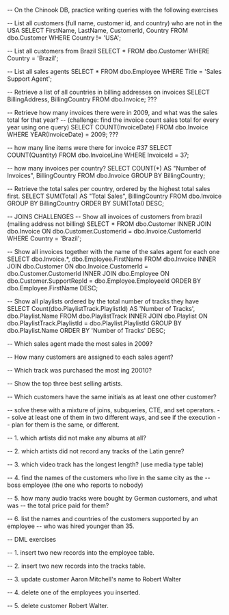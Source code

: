 -- On the Chinook DB, practice writing queries with the following exercises

-- List all customers (full name, customer id, and country) who are not in the USA
	SELECT FirstName, LastName, CustomerId, Country FROM dbo.Customer WHERE Country != 'USA';

-- List all customers from Brazil
	SELECT * FROM dbo.Customer WHERE Country = 'Brazil';

-- List all sales agents
	SELECT * FROM dbo.Employee WHERE Title = 'Sales Support Agent';

-- Retrieve a list of all countries in billing addresses on invoices
	SELECT BillingAddress, BillingCountry FROM dbo.Invoice;  ???

-- Retrieve how many invoices there were in 2009, and what was the sales total for that year?
    -- (challenge: find the invoice count sales total for every year using one query)
	SELECT COUNT(InvoiceDate) FROM dbo.Invoice WHERE YEAR(InvoiceDate) = 2009;
		???

-- how many line items were there for invoice #37
	SELECT COUNT(Quantity) FROM dbo.InvoiceLine WHERE InvoiceId = 37;

-- how many invoices per country?
	SELECT COUNT(*) AS "Number of Invoices", BillingCountry FROM dbo.Invoice GROUP BY BillingCountry;

-- Retrieve the total sales per country, ordered by the highest total sales first.
	SELECT SUM(Total) AS "Total Sales", BillingCountry FROM dbo.Invoice GROUP BY BillingCountry ORDER BY SUM(Total) DESC;


-- JOINS CHALLENGES
-- Show all invoices of customers from brazil (mailing address not billing)
		SELECT * FROM dbo.Customer INNER JOIN dbo.Invoice ON dbo.Customer.CustomerId = dbo.Invoice.CustomerId WHERE Country = 'Brazil';

-- Show all invoices together with the name of the sales agent for each one
	SELECT dbo.Invoice.*, dbo.Employee.FirstName FROM dbo.Invoice INNER JOIN dbo.Customer ON dbo.Invoice.CustomerId = dbo.Customer.CustomerId INNER JOIN dbo.Employee ON dbo.Customer.SupportRepId = dbo.Employee.EmployeeId ORDER BY dbo.Employee.FirstName DESC;

-- Show all playlists ordered by the total number of tracks they have
	SELECT Count(dbo.PlaylistTrack.PlaylistId) AS 'Number of Tracks', dbo.Playlist.Name FROM dbo.PlaylistTrack INNER JOIN dbo.Playlist ON dbo.PlaylistTrack.PlaylistId = dbo.Playlist.PlaylistId GROUP BY dbo.Playlist.Name ORDER BY 'Number of Tracks' DESC;

-- Which sales agent made the most sales in 2009?

-- How many customers are assigned to each sales agent?

-- Which track was purchased the most ing 20010?

-- Show the top three best selling artists.

-- Which customers have the same initials as at least one other customer?



-- solve these with a mixture of joins, subqueries, CTE, and set operators.
-- solve at least one of them in two different ways, and see if the execution
-- plan for them is the same, or different.

-- 1. which artists did not make any albums at all?

-- 2. which artists did not record any tracks of the Latin genre?

-- 3. which video track has the longest length? (use media type table)

-- 4. find the names of the customers who live in the same city as the
--    boss employee (the one who reports to nobody)

-- 5. how many audio tracks were bought by German customers, and what was
--    the total price paid for them?

-- 6. list the names and countries of the customers supported by an employee
--    who was hired younger than 35.


-- DML exercises

-- 1. insert two new records into the employee table.

-- 2. insert two new records into the tracks table.

-- 3. update customer Aaron Mitchell's name to Robert Walter

-- 4. delete one of the employees you inserted.

-- 5. delete customer Robert Walter.



